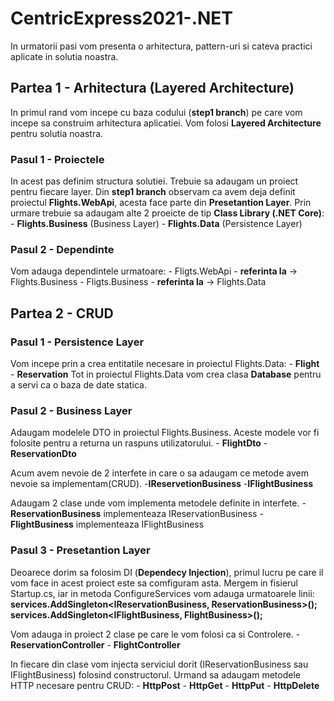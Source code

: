 # CentricExpress2021-.NET

In urmatorii pasi vom presenta o arhitectura, pattern-uri si cateva practici aplicate in solutia noastra.

## Partea 1 - Arhitectura (Layered Architecture)
In primul rand vom incepe cu baza codului (**step1 branch**) pe care vom incepe sa construim arhitectura aplicatiei. Vom folosi **Layered Architecture** pentru solutia noastra.

### Pasul 1 - Proiectele
In acest pas definim structura solutiei. Trebuie sa adaugam un proiect pentru fiecare layer.
Din **step1 branch** observam ca avem deja definit proiectul **Flights.WebApi**, acesta face parte din **Presetantion Layer**.
Prin urmare trebuie sa adaugam alte 2 proeicte de tip **Class Library (.NET Core)**:
    - **Flights.Business** (Business Layer)
    - **Flights.Data** (Persistence Layer)

### Pasul 2 - Dependinte
  Vom adauga dependintele urmatoare:
    - Fligts.WebApi - **referinta la** -> Flights.Business
    - Fligts.Business - **referinta la** -> Flights.Data
  
  
## Partea 2 - CRUD

### Pasul 1 - Persistence Layer
  Vom incepe prin a crea entitatile necesare in proiectul Flights.Data:
    - **Flight**
    - **Reservation**
 Tot in proiectul Flights.Data vom crea clasa **Database** pentru a servi ca o baza de date statica.
 
 
 
 ### Pasul 2 - Business Layer
  Adaugam modelele DTO in proiectul Flights.Business. Aceste modele vor fi folosite pentru a returna un raspuns utilizatorului.
    - **FlightDto**
    - **ReservationDto**
  
  Acum avem nevoie de 2 interfete in care o sa adaugam ce metode avem nevoie sa implementam(CRUD).
    -**IReservetionBusiness**
    -**IFlightBusiness**
  
  Adaugam 2 clase unde vom implementa metodele definite in interfete.
    - **ReservationBusiness** implementeaza IReservationBusiness
    - **FlightBusiness** implementeaza IFlightBusiness

  
 ### Pasul 3 - Presetantion Layer
  Deoarece dorim sa folosim DI (**Dependecy Injection**), primul lucru pe care il vom face in acest proiect este sa comfiguram asta. Mergem in fisierul Startup.cs, iar in metoda ConfigureServices vom adauga urmatoarele linii:
            **services.AddSingleton<IReservationBusiness, ReservationBusiness>();**
            **services.AddSingleton<IFlightBusiness, FlightBusiness>();**
            
  Vom adauga in proiect 2 clase pe care le vom folosi ca si Controlere.
    - **ReservationController**
    - **FlightController**

  In fiecare din clase vom injecta serviciul dorit (IReservationBusiness sau IFlightBusiness) folosind constructorul. Urmand sa adaugam metodele HTTP necesare pentru CRUD:
    - **HttpPost** 
    - **HttpGet** 
    - **HttpPut**
    - **HttpDelete**
  


  
  
  
  
  

